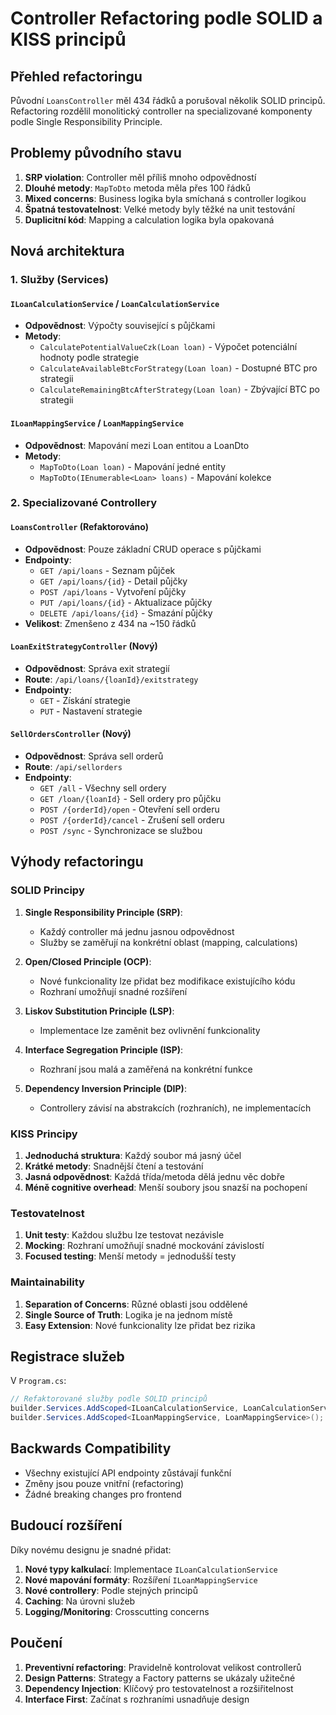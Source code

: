 # Controller Refactoring podle SOLID a KISS principů

## Přehled refactoringu

Původní `LoansController` měl 434 řádků a porušoval několik SOLID principů. Refactoring rozdělil monolitický controller na specializované komponenty podle Single Responsibility Principle.

## Problemy původního stavu

1. **SRP violation**: Controller měl příliš mnoho odpovědností
2. **Dlouhé metody**: `MapToDto` metoda měla přes 100 řádků
3. **Mixed concerns**: Business logika byla smíchaná s controller logikou
4. **Špatná testovatelnost**: Velké metody byly těžké na unit testování
5. **Duplicitní kód**: Mapping a calculation logika byla opakovaná

## Nová architektura

### 1. Služby (Services)

#### `ILoanCalculationService` / `LoanCalculationService`
- **Odpovědnost**: Výpočty související s půjčkami
- **Metody**:
  - `CalculatePotentialValueCzk(Loan loan)` - Výpočet potenciální hodnoty podle strategie
  - `CalculateAvailableBtcForStrategy(Loan loan)` - Dostupné BTC pro strategii
  - `CalculateRemainingBtcAfterStrategy(Loan loan)` - Zbývající BTC po strategii

#### `ILoanMappingService` / `LoanMappingService`
- **Odpovědnost**: Mapování mezi Loan entitou a LoanDto
- **Metody**:
  - `MapToDto(Loan loan)` - Mapování jedné entity
  - `MapToDto(IEnumerable<Loan> loans)` - Mapování kolekce

### 2. Specializované Controllery

#### `LoansController` (Refaktorováno)
- **Odpovědnost**: Pouze základní CRUD operace s půjčkami
- **Endpointy**:
  - `GET /api/loans` - Seznam půjček
  - `GET /api/loans/{id}` - Detail půjčky
  - `POST /api/loans` - Vytvoření půjčky
  - `PUT /api/loans/{id}` - Aktualizace půjčky
  - `DELETE /api/loans/{id}` - Smazání půjčky
- **Velikost**: Zmenšeno z 434 na ~150 řádků

#### `LoanExitStrategyController` (Nový)
- **Odpovědnost**: Správa exit strategií
- **Route**: `/api/loans/{loanId}/exitstrategy`
- **Endpointy**:
  - `GET` - Získání strategie
  - `PUT` - Nastavení strategie

#### `SellOrdersController` (Nový)
- **Odpovědnost**: Správa sell orderů
- **Route**: `/api/sellorders`
- **Endpointy**:
  - `GET /all` - Všechny sell ordery
  - `GET /loan/{loanId}` - Sell ordery pro půjčku
  - `POST /{orderId}/open` - Otevření sell orderu
  - `POST /{orderId}/cancel` - Zrušení sell orderu
  - `POST /sync` - Synchronizace se službou

## Výhody refactoringu

### SOLID Principy

1. **Single Responsibility Principle (SRP)**:
   - Každý controller má jednu jasnou odpovědnost
   - Služby se zaměřují na konkrétní oblast (mapping, calculations)

2. **Open/Closed Principle (OCP)**:
   - Nové funkcionality lze přidat bez modifikace existujícího kódu
   - Rozhraní umožňují snadné rozšíření

3. **Liskov Substitution Principle (LSP)**:
   - Implementace lze zaměnit bez ovlivnění funkcionality

4. **Interface Segregation Principle (ISP)**:
   - Rozhraní jsou malá a zaměřená na konkrétní funkce

5. **Dependency Inversion Principle (DIP)**:
   - Controllery závisí na abstrakcích (rozhraních), ne implementacích

### KISS Principy

1. **Jednoduchá struktura**: Každý soubor má jasný účel
2. **Krátké metody**: Snadnější čtení a testování
3. **Jasná odpovědnost**: Každá třída/metoda dělá jednu věc dobře
4. **Méně cognitive overhead**: Menší soubory jsou snazší na pochopení

### Testovatelnost

1. **Unit testy**: Každou službu lze testovat nezávisle
2. **Mocking**: Rozhraní umožňují snadné mockování závislostí
3. **Focused testing**: Menší metody = jednodušší testy

### Maintainability

1. **Separation of Concerns**: Různé oblasti jsou oddělené
2. **Single Source of Truth**: Logika je na jednom místě
3. **Easy Extension**: Nové funkcionality lze přidat bez rizika

## Registrace služeb

V `Program.cs`:

```csharp
// Refaktorované služby podle SOLID principů
builder.Services.AddScoped<ILoanCalculationService, LoanCalculationService>();
builder.Services.AddScoped<ILoanMappingService, LoanMappingService>();
```

## Backwards Compatibility

- Všechny existující API endpointy zůstávají funkční
- Změny jsou pouze vnitřní (refactoring)
- Žádné breaking changes pro frontend

## Budoucí rozšíření

Díky novému designu je snadné přidat:

1. **Nové typy kalkulací**: Implementace `ILoanCalculationService`
2. **Nové mapování formáty**: Rozšíření `ILoanMappingService`
3. **Nové controllery**: Podle stejných principů
4. **Caching**: Na úrovni služeb
5. **Logging/Monitoring**: Crosscutting concerns

## Poučení

1. **Preventivní refactoring**: Pravidelně kontrolovat velikost controllerů
2. **Design Patterns**: Strategy a Factory patterns se ukázaly užitečné
3. **Dependency Injection**: Klíčový pro testovatelnost a rozšiřitelnost
4. **Interface First**: Začínat s rozhraními usnadňuje design 